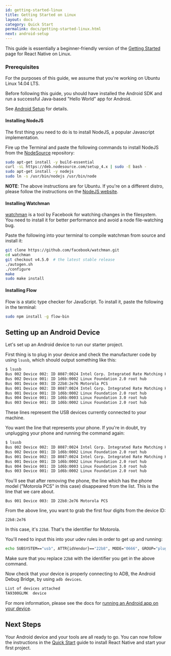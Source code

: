```yaml
---
id: getting-started-linux
title: Getting Started on Linux
layout: docs
category: Quick Start
permalink: docs/getting-started-linux.html
next: android-setup
---
```


This guide is essentially a beginner-friendly version of the [Getting Started](/react-native/docs/getting-started.html) page for React Native on Linux.

### Prerequisites

For the purposes of this guide, we assume that you're working on Ubuntu Linux 14.04 LTS.

Before following this guide, you should have installed the Android SDK and run a successful Java-based "Hello World" app for Android.

See [Android Setup](/react-native/docs/android-setup.html) for details.

#### Installing NodeJS

The first thing you need to do is to install NodeJS, a popular Javascript implementation.

Fire up the Terminal and paste the following commands to install NodeJS from the [NodeSource](https://nodesource.com/) repository:

```sh
sudo apt-get install -y build-essential
curl -sL https://deb.nodesource.com/setup_4.x | sudo -E bash -
sudo apt-get install -y nodejs
sudo ln -s /usr/bin/nodejs /usr/bin/node
```
__NOTE__: The above instructions are for Ubuntu. If you're on a different distro,  please follow the instructions on the [NodeJS website](https://nodejs.org/en/download/).

#### Installing Watchman

[watchman](https://facebook.github.io/watchman/docs/install.html) is a tool by Facebook for watching changes in the filesystem. You need to install it for better performance and avoid a node file-watching bug.

Paste the following into your terminal to compile watchman from source and install it:

```sh
git clone https://github.com/facebook/watchman.git
cd watchman
git checkout v4.5.0  # the latest stable release
./autogen.sh
./configure
make
sudo make install
```

#### Installing Flow

Flow is a static type checker for JavaScript. To install it, paste the following in the terminal:

```sh
sudo npm install -g flow-bin
```

## Setting up an Android Device

Let's set up an Android device to run our starter project. 

First thing is to plug in your device and check the manufacturer code by using `lsusb`, which should output something like this:

```bash
$ lsusb
Bus 002 Device 002: ID 8087:0024 Intel Corp. Integrated Rate Matching Hub
Bus 002 Device 001: ID 1d6b:0002 Linux Foundation 2.0 root hub
Bus 001 Device 003: ID 22b8:2e76 Motorola PCS 
Bus 001 Device 002: ID 8087:0024 Intel Corp. Integrated Rate Matching Hub
Bus 001 Device 001: ID 1d6b:0002 Linux Foundation 2.0 root hub
Bus 004 Device 001: ID 1d6b:0003 Linux Foundation 3.0 root hub
Bus 003 Device 001: ID 1d6b:0002 Linux Foundation 2.0 root hub
```
These lines represent the USB devices currently connected to your machine.

You want the line that represents your phone. If you're in doubt, try unplugging your phone and running the command again:

```bash
$ lsusb
Bus 002 Device 002: ID 8087:0024 Intel Corp. Integrated Rate Matching Hub
Bus 002 Device 001: ID 1d6b:0002 Linux Foundation 2.0 root hub
Bus 001 Device 002: ID 8087:0024 Intel Corp. Integrated Rate Matching Hub
Bus 001 Device 001: ID 1d6b:0002 Linux Foundation 2.0 root hub
Bus 004 Device 001: ID 1d6b:0003 Linux Foundation 3.0 root hub
Bus 003 Device 001: ID 1d6b:0002 Linux Foundation 2.0 root hub
```
You'll see that after removing the phone, the line which has the phone model ("Motorola PCS" in this case) disappeared from the list. This is the line that we care about.

`Bus 001 Device 003: ID 22b8:2e76 Motorola PCS`

From the above line, you want to grab the first four digits from the device ID:

`22b8:2e76` 

In this case, it's `22b8`. That's the identifier for Motorola.

You'll need to input this into your udev rules in order to get up and running:

```sh
echo SUBSYSTEM=="usb", ATTR{idVendor}=="22b8", MODE="0666", GROUP="plugdev" | sudo tee /etc/udev/rules.d/51-android-usb.rules
```

Make sure that you replace `22b8` with the identifier you get in the above command.

Now check that your device is properly connecting to ADB, the Android Debug Bridge, by using `adb devices`.

```bash
List of devices attached
TA9300GLMK	device
```

For more information, please see the docs for [running an Android app on your device](/react-native/docs/running-on-device-android.html).

## Next Steps

Your Android device and your tools are all ready to go. You can now follow the instructions in the [Quick Start](http://facebook.github.io/react-native/docs/getting-started.html#quick-start) guide to install React Native and start your first project.
